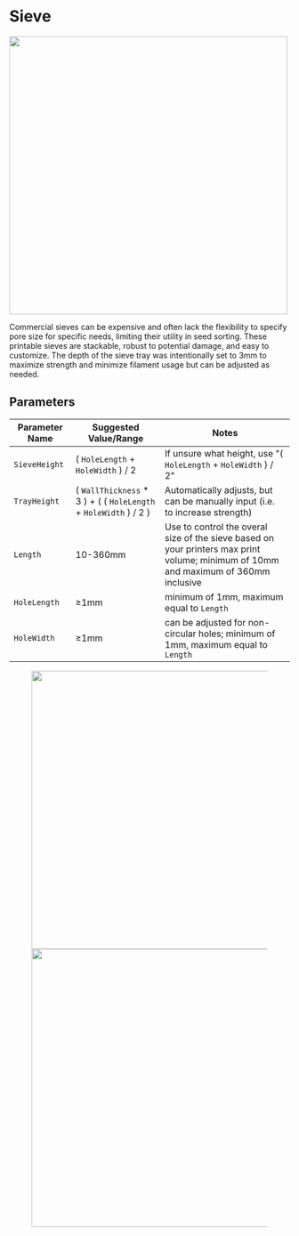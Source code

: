 # Sieve

<img src="./img/sieves-model.png" width="500" />

Commercial sieves can be expensive and often lack the flexibility to specify pore size for specific needs, limiting their utility in seed sorting.
These printable sieves are stackable, robust to potential damage, and easy to customize.
The depth of the sieve tray was intentionally set to 3mm to maximize strength and minimize filament usage but can be adjusted as needed.

## Parameters

| Parameter Name | Suggested Value/Range | Notes |
| -------------- | --------------------- | ----- |
| `SieveHeight` | ( `HoleLength` + `HoleWidth` ) / 2 | If unsure what height, use "( `HoleLength` + `HoleWidth` ) / 2"|
| `TrayHeight` | ( `WallThickness` * 3 ) + ( ( `HoleLength` + `HoleWidth` ) / 2 ) | Automatically adjusts, but can be manually input (i.e. to increase strength) |
| `Length` | 10-360mm | Use to control the overal size of the sieve based on your printers max print volume; minimum of 10mm and maximum of 360mm inclusive |
| `HoleLength` | ≥1mm | minimum of 1mm, maximum equal to `Length` |
| `HoleWidth` | ≥1mm | can be adjusted for non-circular holes; minimum of 1mm, maximum equal to `Length` |


<figure class="image">
    <p>
        <img src="./img/cotton-seed-sorted.jpg" width="500" />
        <img src="./img/cotton-chaff.jpg" width="500" />
    </p>
</figure>